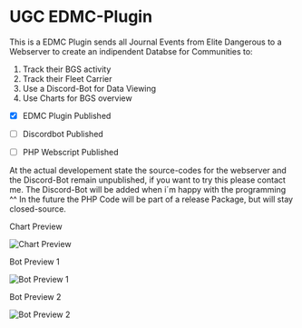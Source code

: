 # UGC EDMC-Plugin

This is a EDMC Plugin sends all Journal Events from Elite Dangerous to a Webserver to create an indipendent Databse for Communities to:
1. Track their BGS activity
2. Track their Fleet Carrier
3. Use a Discord-Bot for Data Viewing
4. Use Charts for BGS overview


- [x] EDMC Plugin Published
- [ ] Discordbot Published
- [ ] PHP Webscript Published


At the actual developement state the source-codes for the webserver and the Discord-Bot remain unpublished,
if you want to try this please contact me.
The  Discord-Bot will be added when i´m happy with the programming ^^
In the future the PHP Code will be part of a release Package, but will stay closed-source.



Chart Preview

![Chart Preview](https://i.ibb.co/nmpbndd/chart.png)




Bot Preview 1

![Bot Preview 1](https://i.ibb.co/S6LNG5b/bot-p1.png)




Bot Preview 2

![Bot Preview 2](https://i.ibb.co/GRb6qvQ/bot-p2.png)
